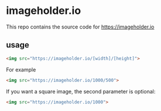 # imageholder.io
This repo contains the source code for https://imageholder.io

## usage
```html
<img src="https://imageholder.io/[width]/[height]">
```
For example
```html
<img src="https://imageholder.io/1000/500">
```
If you want a square image, the second parameter is optional:
```html
<img src="https://imageholder.io/1000">
```